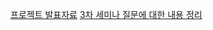 [프로젝트 발표자료](https://drive.google.com/file/d/15ATHmMg5E2yHM9MDpGNQdfClFE7G2Sdh/view?usp=sharing)
[3차 세미나 질문에 대한 내용 정리](https://www.notion.so/3-__-2b19a52f18484b84b23c1d94a92266b7)
